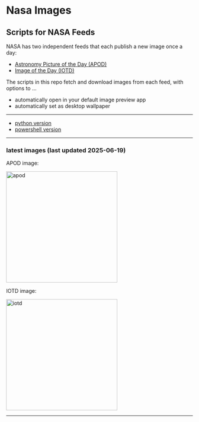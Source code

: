 # Nasa Images

## Scripts for NASA Feeds

NASA has two independent feeds that each publish a new image once a day:

- [Astronomy Picture of the Day (APOD)](https://apod.nasa.gov/apod/)
- [Image of the Day (IOTD)](https://www.nasa.gov/image-of-the-day/)

The scripts in this repo fetch and download images from each feed, with options to ...

- automatically open in your default image preview app
- automatically set as desktop wallpaper

---

- [python version](./python/README.md)
- [powershell version](./powershell/README.md)

---

### latest images (last updated 2025-06-19)

APOD image:

<a href="https://apod.nasa.gov/apod/image/2506/NGC3521-2048.jpg"><img alt="apod" src="https://apod.nasa.gov/apod/image/2506/NGC3521-2048.jpg" height="300" /></a>

IOTD image:

<a href="https://www.nasa.gov/wp-content/uploads/2025/06/nasa-charlesbeason-8907orig.jpg"><img alt="iotd" src="https://www.nasa.gov/wp-content/uploads/2025/06/nasa-charlesbeason-8907orig.jpg" height="300" /></a>

---

